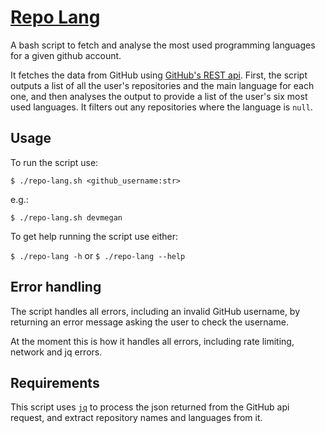 # [Repo Lang](https://github.com/devmegan/repo-lang)

A bash script to fetch and analyse the most used programming languages for a given github account.

It fetches the data from GitHub using [GitHub's REST api](https://docs.github.com/rest). First, the script outputs a list of all the user's repositories and the main language for each one, and then analyses the output to provide a list of the user's six most used languages. It filters out any repositories where the language is `null`.

## Usage

To run the script use:

`$ ./repo-lang.sh <github_username:str>`

e.g.:

`$ ./repo-lang.sh devmegan`

To get help running the script use either:

`$ ./repo-lang -h` or `$ ./repo-lang --help`

## Error handling

The script handles all errors, including an invalid GitHub username, by returning an error message asking the user to check the username.

At the moment this is how it handles all errors, including rate limiting, network and jq errors.

## Requirements

This script uses [`jq`](https://stedolan.github.io/jq/) to process the json returned from the GitHub api request, and extract repository names and languages from it.
